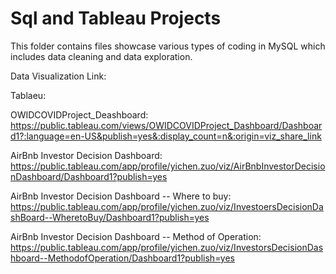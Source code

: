 # Sql and Tableau Projects
This folder contains files showcase various types of coding in MySQL which includes data cleaning and data exploration.


Data Visualization Link:

Tablaeu:

   OWIDCOVIDProject_Deashboard: 
      https://public.tableau.com/views/OWIDCOVIDProject_Dashboard/Dashboard1?:language=en-US&publish=yes&:display_count=n&:origin=viz_share_link
      
   AirBnb Investor Decision Dashboard:
      https://public.tableau.com/app/profile/yichen.zuo/viz/AirBnbInvestorDecisionDashboard/Dashboard1?publish=yes
      
   AirBnb Investor Decision Dashboard -- Where to buy:
      https://public.tableau.com/app/profile/yichen.zuo/viz/InvestoersDecisionDashBoard--WheretoBuy/Dashboard1?publish=yes
      
   AirBnb Investor Decision Dashboard -- Method of Operation:
      https://public.tableau.com/app/profile/yichen.zuo/viz/InvestorsDecisionDashboard--MethodofOperation/Dashboard1?publish=yes
      
